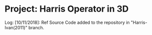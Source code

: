 # Project: Harris Operator in 3D
Log:
[10/11/2018]: Ref Source Code added to the repository in "Harris-Ivan(2011)" branch.
